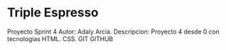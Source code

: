 # Triple Espresso

Proyecto Sprint 4
Autor: Adaly Arcia.
Descripcion: Proyecto 4 desde 0 con tecnologias HTML. CSS. GIT GITHUB
